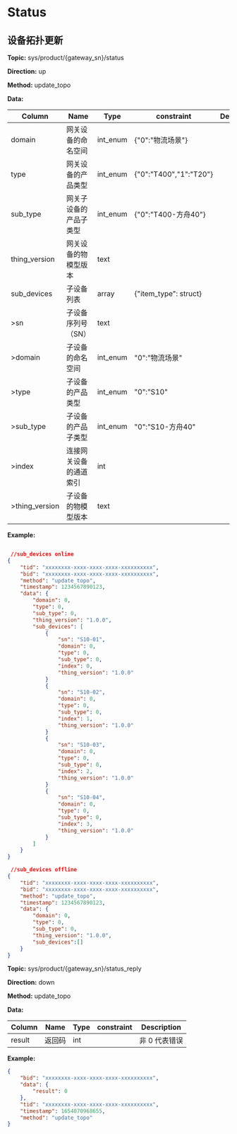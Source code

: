 
 # Status

## 设备拓扑更新


**Topic:** sys/product/{gateway_sn}/status

**Direction:** up

**Method:** update_topo

**Data:**

|Column|Name|Type|constraint|Description|
|---|---|---|---|---|
|domain|网关设备的命名空间|int_enum|{"0":"物流场景"}||
|type|网关设备的产品类型|int_enum|{"0":"T400","1":"T20"}||
|sub_type|网关子设备的产品子类型|int_enum|{"0":"T400-方舟40"}||
|thing_version|网关设备的物模型版本|text|  ||
|sub_devices|子设备列表|array|  {"item_type": struct}  ||
|>sn|子设备序列号（SN）|text|  ||
|>domain|子设备的命名空间|int_enum|"0":"物流场景"||
|>type|子设备的产品类型|int_enum|"0":"S10"||
|>sub_type|子设备的产品子类型|int_enum|"0":"S10-方舟40"||
|>index|连接网关设备的通道索引|int|  ||
|>thing_version|子设备的物模型版本|text|  ||


 

**Example:**
```json

 //sub_devices online  
{
	"tid": "xxxxxxxx-xxxx-xxxx-xxxx-xxxxxxxxxx",
	"bid": "xxxxxxxx-xxxx-xxxx-xxxx-xxxxxxxxxx",
	"method": "update_topo",
	"timestamp": 1234567890123,
	"data": {
		"domain": 0,
		"type": 0,
		"sub_type": 0,
		"thing_version": "1.0.0",
		"sub_devices": [
			{
				"sn": "S10-01",
				"domain": 0,
				"type": 0,
				"sub_type": 0,
				"index": 0,
				"thing_version": "1.0.0"
			}
			{
				"sn": "S10-02",
				"domain": 0,
				"type": 0,
				"sub_type": 0,
				"index": 1,
				"thing_version": "1.0.0"
			}
			{
				"sn": "S10-03",
				"domain": 0,
				"type": 0,
				"sub_type": 0,
				"index": 2,
				"thing_version": "1.0.0"
			}
			{
				"sn": "S10-04",
				"domain": 0,
				"type": 0,
				"sub_type": 0,
				"index": 3,
				"thing_version": "1.0.0"
			}
		]
	}
}

 //sub_devices offline 
{
    "tid": "xxxxxxxx-xxxx-xxxx-xxxx-xxxxxxxxxx",
    "bid": "xxxxxxxx-xxxx-xxxx-xxxx-xxxxxxxxxx",
    "method": "update_topo",
    "timestamp": 1234567890123,
    "data": {
        "domain": 0,
        "type": 0,
        "sub_type": 0,
        "thing_version": "1.0.0",
        "sub_devices":[]
    }
} 
```

**Topic:** sys/product/{gateway_sn}/status_reply

**Direction:** down

**Method:** update_topo

**Data:**

|Column|Name|Type|constraint|Description|
|---|---|---|---|---|
|result|返回码|int|  |非 0 代表错误|

**Example:**
```json
{
	"bid": "xxxxxxxx-xxxx-xxxx-xxxx-xxxxxxxxxx",
	"data": {
		"result": 0
	},
	"tid": "xxxxxxxx-xxxx-xxxx-xxxx-xxxxxxxxxx",
	"timestamp": 1654070968655,
	"method": "update_topo"
}
```


